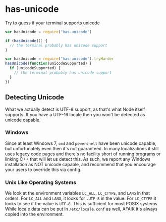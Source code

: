 has-unicode
===========

Try to guess if your terminal supports unicode

```javascript
var hasUnicode = require("has-unicode")

if (hasUnicode()) {
  // the terminal probably has unicode support
}
```
```javascript
var hasUnicode = require("has-unicode").tryHarder
hasUnicode(function(unicodeSupported) {
  if (unicodeSupported) {
    // the terminal probably has unicode support
  }
})
```

## Detecting Unicode

What we actually detect is UTF-8 support, as that's what Node itself supports.
If you have a UTF-16 locale then you won't be detected as unicode capable.

### Windows

Since at least Windows 7, `cmd` and `powershell` have been unicode capable,
but unfortunately even then it's not guaranteed. In many localizations it
still uses legacy code pages and there's no facility short of running
programs or linking C++ that will let us detect this. As such, we
report any Windows installation as NOT unicode capable, and recommend
that you encourage your users to override this via config.

### Unix Like Operating Systems

We look at the environment variables `LC_ALL`, `LC_CTYPE`, and `LANG` in
that orders.  For `LC_ALL` and `LANG`, it looks for `.UTF-8` in the value. 
For `LC_CTYPE` it looks to see if the value is `UTF-8`.  This is sufficient
for most POSIX systems.  While locale data can be put in `/etc/locale.conf`
as well, AFAIK it's always copied into the environment.

